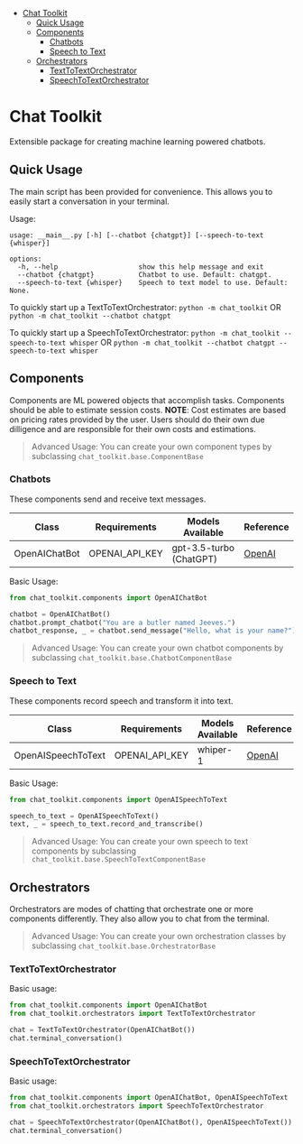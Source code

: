 <!-- TOC -->
* [Chat Toolkit](#chat-toolkit)
  * [Quick Usage](#quick-usage)
  * [Components](#components)
    * [Chatbots](#chatbots)
    * [Speech to Text](#speech-to-text)
  * [Orchestrators](#orchestrators)
    * [TextToTextOrchestrator](#texttotextorchestrator)
    * [SpeechToTextOrchestrator](#speechtotextorchestrator)
<!-- TOC -->

# Chat Toolkit

Extensible package for creating machine learning powered chatbots.

## Quick Usage

The main script has been provided for convenience. This allows you to easily
start a conversation in your terminal.

Usage:

```
usage: __main__.py [-h] [--chatbot {chatgpt}] [--speech-to-text {whisper}]

options:
  -h, --help                    show this help message and exit
  --chatbot {chatgpt}           Chatbot to use. Default: chatgpt.
  --speech-to-text {whisper}    Speech to text model to use. Default: None.
```

To quickly start up a TextToTextOrchestrator: `python -m chat_toolkit`
OR `python -m chat_toolkit --chatbot chatgpt`

To quickly start up a
SpeechToTextOrchestrator: `python -m chat_toolkit --speech-to-text whisper`
OR `python -m chat_toolkit --chatbot chatgpt --speech-to-text whisper`

## Components

Components are ML powered objects that accomplish tasks. Components should be
able to estimate session costs.
**NOTE**: Cost estimates are based on pricing rates provided by the user. Users
should do their own due dilligence and are responsible for their own costs and
estimations.

> Advanced Usage: You can create your own component types by
> subclassing `chat_toolkit.base.ComponentBase`

### Chatbots

These components send and receive text messages.

| Class         | Requirements   | Models Available        | Reference                                                                    |
|---------------|----------------|-------------------------|------------------------------------------------------------------------------|
| OpenAIChatBot | OPENAI_API_KEY | gpt-3.5-turbo (ChatGPT) | [OpenAI](https://platform.openai.com/docs/guides/chat/chat-completions-beta) |

Basic Usage:

```python
from chat_toolkit.components import OpenAIChatBot

chatbot = OpenAIChatBot()
chatbot.prompt_chatbot("You are a butler named Jeeves.")
chatbot_response, _ = chatbot.send_message("Hello, what is your name?")
```

> Advanced Usage: You can create your own chatbot components by
> subclassing `chat_toolkit.base.ChatbotComponentBase`

### Speech to Text

These components record speech and transform it into text.

| Class              | Requirements   | Models Available | Reference                                                                            |
|--------------------|----------------|------------------|--------------------------------------------------------------------------------------|
| OpenAISpeechToText | OPENAI_API_KEY | whiper-1         | [OpenAI](https://platform.openai.com/docs/guides/speech-to-text/speech-to-text-beta) |

Basic Usage:

```python
from chat_toolkit.components import OpenAISpeechToText

speech_to_text = OpenAISpeechToText()
text, _ = speech_to_text.record_and_transcribe()
```

> Advanced Usage: You can create your own speech to text components by
> subclassing `chat_toolkit.base.SpeechToTextComponentBase`

## Orchestrators

Orchestrators are modes of chatting that orchestrate one or more components
differently. They also allow you to chat from the terminal.

> Advanced Usage: You can create your own orchestration classes by
> subclassing `chat_toolkit.base.OrchestratorBase`

### TextToTextOrchestrator

Basic usage:

```python
from chat_toolkit.components import OpenAIChatBot
from chat_toolkit.orchestrators import TextToTextOrchestrator

chat = TextToTextOrchestrator(OpenAIChatBot())
chat.terminal_conversation()
```

### SpeechToTextOrchestrator

Basic usage:

```python
from chat_toolkit.components import OpenAIChatBot, OpenAISpeechToText
from chat_toolkit.orchestrators import SpeechToTextOrchestrator

chat = SpeechToTextOrchestrator(OpenAIChatBot(), OpenAISpeechToText())
chat.terminal_conversation()
```
